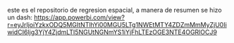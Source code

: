 este es el repositorio de regresion espacial, a manera de resumen se hizo un dash: https://app.powerbi.com/view?r=eyJrIjoiYzkxODQ5MGItNTlhYi00MGU5LTg1NWEtMTY4ZDZmMmMyZjU0IiwidCI6Ijg3YjY4ZjdmLTI5NGUtNGNmYS1iYjFhLTEzOGE3NTE4OGRlOCJ9
